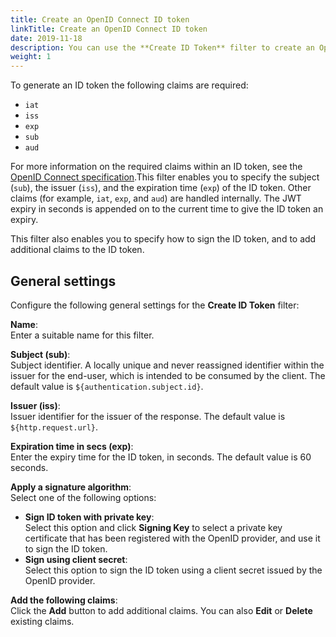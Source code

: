 ```yaml
---
title: Create an OpenID Connect ID token
linkTitle: Create an OpenID Connect ID token
date: 2019-11-18
description: You can use the **Create ID Token** filter to create an OpenID Connect ID token when API Gateway is acting as an OpenID Connect server (also known as OpenID provider or OP). It is the responsibility of the OAuth authorization server to generate an ID token. The ID token is a security token that contains claims about the authentication of an end user by an authorization server when using a client. The ID token is represented as a JSON Web Token (JWT).
weight: 1
---
```


To generate an ID token the following claims are required:

* `iat`
* `iss`
* `exp`
* `sub`
* `aud`

For more information on the required claims within an ID token, see the [OpenID Connect specification](http://openid.net/specs/openid-connect-core-1_0.html).This filter enables you to specify the subject (`sub`), the issuer (`iss`), and the expiration time (`exp`) of the ID token. Other claims (for example, `iat`, `exp`, and `aud`) are handled internally. The JWT expiry in seconds is appended on to the current time to give the ID token an expiry.

This filter also enables you to specify how to sign the ID token, and to add additional claims to the ID token.

## General settings

Configure the following general settings for the **Create ID Token** filter:

**Name**:\
Enter a suitable name for this filter.

**Subject (sub)**:\
Subject identifier. A locally unique and never reassigned identifier within the issuer for the end-user, which is intended to be consumed by the client. The default value is `${authentication.subject.id}`.

**Issuer (iss)**:\
Issuer identifier for the issuer of the response. The default value is `${http.request.url}`.

**Expiration time in secs (exp)**:\
Enter the expiry time for the ID token, in seconds. The default value is 60 seconds.

**Apply a signature algorithm**:\
Select one of the following options:

* **Sign ID token with private key**:\
    Select this option and click **Signing Key**
    to select a private key certificate that has been registered with the OpenID provider, and use it to sign the ID token.
* **Sign using client secret**:\
    Select this option to sign the ID token using a client secret issued by the OpenID provider.

**Add the following claims**:\
Click the **Add** button to add additional claims. You can also **Edit** or **Delete** existing claims.
